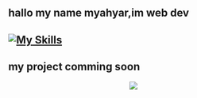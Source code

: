 hallo my name myahyar,im web dev
---
[![My Skills](https://skillicons.dev/icons?i=html,css,js,git,nodejs)](https://skillicons.dev)
---
my project comming soon
---
<p align="center">
  <a href="https://skillicons.dev">
    <img src="https://skillicons.dev/icons?i=git,kubernetes,docker,c,vim" />
  </a>
</p>